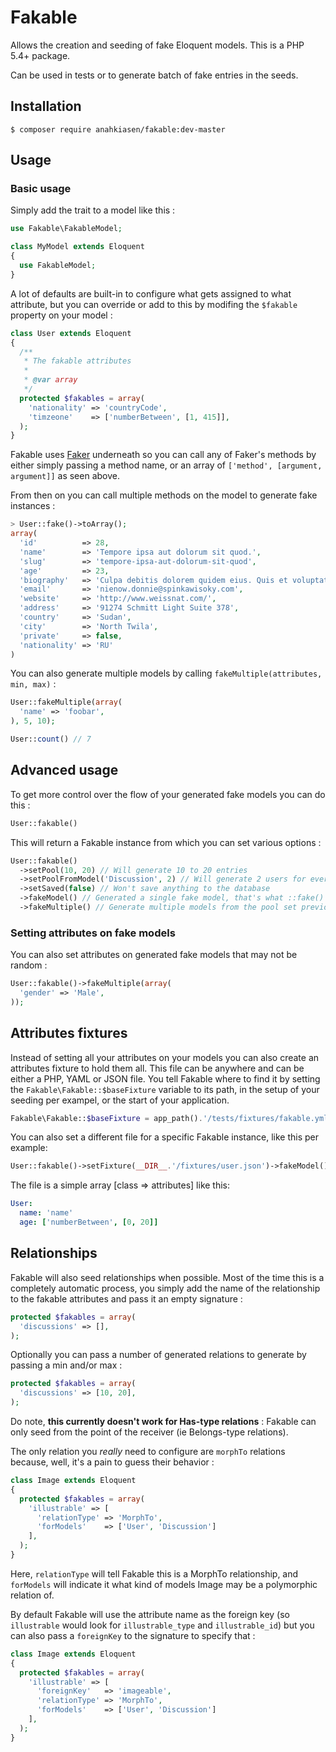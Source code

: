# Fakable

Allows the creation and seeding of fake Eloquent models. This is a PHP 5.4+ package.

Can be used in tests or to generate batch of fake entries in the seeds.

## Installation

```
$ composer require anahkiasen/fakable:dev-master
```

## Usage

### Basic usage

Simply add the trait to a model like this :

```php
use Fakable\FakableModel;

class MyModel extends Eloquent
{
  use FakableModel;
}
```

A lot of defaults are built-in to configure what gets assigned to what attribute, but you can override or add to this by modifing the `$fakable` property on your model :

```php
class User extends Eloquent
{
  /**
   * The fakable attributes
   *
   * @var array
   */
  protected $fakables = array(
    'nationality' => 'countryCode',
    'timzeone'    => ['numberBetween', [1, 415]],
  );
}
```

Fakable uses [Faker](https://github.com/fzaninotto/Faker) underneath so you can call any of Faker's methods by either simply passing a method name, or an array of `['method', [argument, argument]]` as seen above.

From then on you can call multiple methods on the model to generate fake instances :

```php
> User::fake()->toArray();
array(
  'id'          => 28,
  'name'        => 'Tempore ipsa aut dolorum sit quod.',
  'slug'        => 'tempore-ipsa-aut-dolorum-sit-quod',
  'age'         => 23,
  'biography'   => 'Culpa debitis dolorem quidem eius. Quis et voluptatibus est. Quia nulla rerum expedita magnam.',
  'email'       => 'nienow.donnie@spinkawisoky.com',
  'website'     => 'http://www.weissnat.com/',
  'address'     => '91274 Schmitt Light Suite 378',
  'country'     => 'Sudan',
  'city'        => 'North Twila',
  'private'     => false,
  'nationality' => 'RU'
)
```

You can also generate multiple models by calling `fakeMultiple(attributes, min, max)` :

```php
User::fakeMultiple(array(
  'name' => 'foobar',
), 5, 10);

User::count() // 7
```

## Advanced usage

To get more control over the flow of your generated fake models you can do this :

```php
User::fakable()
```

This will return a Fakable instance from which you can set various options :

```php
User::fakable()
  ->setPool(10, 20) // Will generate 10 to 20 entries
  ->setPoolFromModel('Discussion', 2) // Will generate 2 users for every discussion
  ->setSaved(false) // Won't save anything to the database
  ->fakeModel() // Generated a single fake model, that's what ::fake() calls
  ->fakeMultiple() // Generate multiple models from the pool set previously
```

### Setting attributes on fake models

You can also set attributes on generated fake models that may not be random :

```php
User::fakable()->fakeMultiple(array(
  'gender' => 'Male',
));
```

## Attributes fixtures

Instead of setting all your attributes on your models you can also create an attributes fixture to hold them all. This file can be anywhere and can be either a PHP, YAML or JSON file.
You tell Fakable where to find it by setting the `Fakable\Fakable::$baseFixture` variable to its path, in the setup of your seeding per exampel, or the start of your application.

```php
Fakable\Fakable::$baseFixture = app_path().'/tests/fixtures/fakable.yml';
```

You can also set a different file for a specific Fakable instance, like this per example:

```php
User::fakable()->setFixture(__DIR__.'/fixtures/user.json')->fakeModel()
```

The file is a simple array [class => attributes] like this:

```yml
User:
  name: 'name'
  age: ['numberBetween', [0, 20]]
```

## Relationships

Fakable will also seed relationships when possible. Most of the time this is a completely automatic process, you simply add the name of the relationship to the fakable attributes and pass it an empty signature :

```php
protected $fakables = array(
  'discussions' => [],
);
```

Optionally you can pass a number of generated relations to generate by passing a min and/or max :


```php
protected $fakables = array(
  'discussions' => [10, 20],
);
```

Do note, **this currently doesn't work for Has-type relations** : Fakable can only seed from the point of the receiver (ie Belongs-type relations).

The only relation you _really_ need to configure are `morphTo` relations because, well, it's a pain to guess their behavior :

```php
class Image extends Eloquent
{
  protected $fakables = array(
    'illustrable' => [
      'relationType' => 'MorphTo',
      'forModels'    => ['User', 'Discussion']
    ],
  );
}
```

Here, `relationType` will tell Fakable this is a MorphTo relationship, and `forModels` will indicate it what kind of models Image may be a polymorphic relation of.

By default Fakable will use the attribute name as the foreign key (so `illustrable` would look for `illustrable_type` and `illustrable_id`) but you can also pass a `foreignKey` to the signature to specify that :

```php
class Image extends Eloquent
{
  protected $fakables = array(
    'illustrable' => [
      'foreignKey'   => 'imageable',
      'relationType' => 'MorphTo',
      'forModels'    => ['User', 'Discussion']
    ],
  );
}
```
